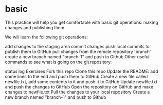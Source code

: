 # basic
This practice will help you get comfortable with basic git operations: making changes and publishing them.

We will learn the following git operations:

add changes to the staging area
commit changes
push local commits to publish them to GitHub
pull changes from the remote repository
'branch' create a new branch named "branch-1" and push to Github
Other useful commands to see what is going on the git repository:

status
log
Exercises
 Fork this repo
 Clone this repo
 Update the README: add some lines to the end and push them to GitHub
 Create a new file called newfile.txt, add some contents to it and push it to GitHub
 Update newfile.txt and push the changes to GitHub
 Open the repository on GitHub and make changes to newfile.txt
 Pull the changes to your local repository
 Create a new branch named "branch-1" and push to Github
